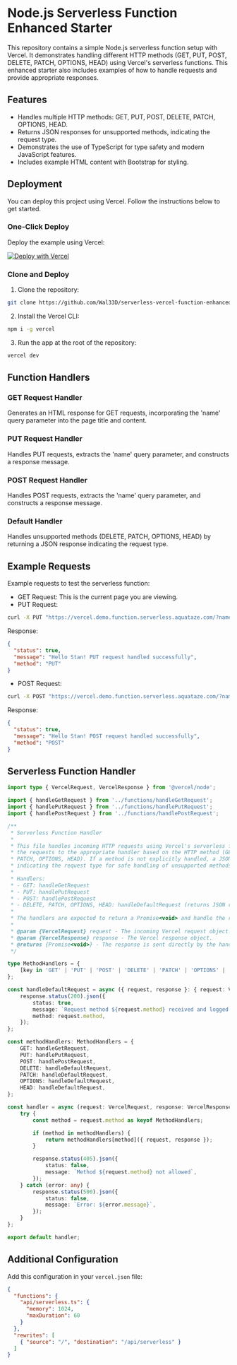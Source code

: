 # Node.js Serverless Function Enhanced Starter

This repository contains a simple Node.js serverless function setup with Vercel. It demonstrates handling different HTTP methods (GET, PUT, POST, DELETE, PATCH, OPTIONS, HEAD) using Vercel's serverless functions. This enhanced starter also includes examples of how to handle requests and provide appropriate responses.

## Features

- Handles multiple HTTP methods: GET, PUT, POST, DELETE, PATCH, OPTIONS, HEAD.
- Returns JSON responses for unsupported methods, indicating the request type.
- Demonstrates the use of TypeScript for type safety and modern JavaScript features.
- Includes example HTML content with Bootstrap for styling.

## Deployment

You can deploy this project using Vercel. Follow the instructions below to get started.

### One-Click Deploy

Deploy the example using Vercel:

[![Deploy with Vercel](https://vercel.com/button)](https://vercel.com/new/git/external?repository-url=https://github.com/Wal33D/serverless-vercel-function-enhanced.git&project-name=node-serverless-enhanced&repository-name=node-serverless-enhanced)

### Clone and Deploy

1. Clone the repository:

```bash
git clone https://github.com/Wal33D/serverless-vercel-function-enhanced.git
```

2. Install the Vercel CLI:

```bash
npm i -g vercel
```

3. Run the app at the root of the repository:

```bash
vercel dev
```

## Function Handlers

### GET Request Handler

Generates an HTML response for GET requests, incorporating the 'name' query parameter into the page title and content.

### PUT Request Handler

Handles PUT requests, extracts the 'name' query parameter, and constructs a response message.

### POST Request Handler

Handles POST requests, extracts the 'name' query parameter, and constructs a response message.

### Default Handler

Handles unsupported methods (DELETE, PATCH, OPTIONS, HEAD) by returning a JSON response indicating the request type.

## Example Requests

Example requests to test the serverless function:

- GET Request: This is the current page you are viewing.
- PUT Request:

```bash
curl -X PUT "https://vercel.demo.function.serverless.aquataze.com/?name=Stan"
```

Response:

```json
{
  "status": true,
  "message": "Hello Stan! PUT request handled successfully",
  "method": "PUT"
}
```

- POST Request:

```bash
curl -X POST "https://vercel.demo.function.serverless.aquataze.com/?name=Stan"
```

Response:

```json
{
  "status": true,
  "message": "Hello Stan! POST request handled successfully",
  "method": "POST"
}
```

## Serverless Function Handler

```typescript
import type { VercelRequest, VercelResponse } from '@vercel/node';

import { handleGetRequest } from '../functions/handleGetRequest';
import { handlePutRequest } from '../functions/handlePutRequest';
import { handlePostRequest } from '../functions/handlePostRequest';

/**
 * Serverless Function Handler
 *
 * This file handles incoming HTTP requests using Vercel's serverless functions. It routes
 * the requests to the appropriate handler based on the HTTP method (GET, PUT, POST, DELETE,
 * PATCH, OPTIONS, HEAD). If a method is not explicitly handled, a JSON response is returned
 * indicating the request type for safe handling of unsupported methods.
 *
 * Handlers:
 * - GET: handleGetRequest
 * - PUT: handlePutRequest
 * - POST: handlePostRequest
 * - DELETE, PATCH, OPTIONS, HEAD: handleDefaultRequest (returns JSON response logging the request type)
 *
 * The handlers are expected to return a Promise<void> and handle the response accordingly.
 *
 * @param {VercelRequest} request - The incoming Vercel request object.
 * @param {VercelResponse} response - The Vercel response object.
 * @returns {Promise<void>} - The response is sent directly by the handler.
 */

type MethodHandlers = {
    [key in 'GET' | 'PUT' | 'POST' | 'DELETE' | 'PATCH' | 'OPTIONS' | 'HEAD']: (params: { request: VercelRequest, response: VercelResponse }) => Promise<void>;
};

const handleDefaultRequest = async ({ request, response }: { request: VercelRequest, response: VercelResponse }): Promise<void> => {
    response.status(200).json({
        status: true,
        message: `Request method ${request.method} received and logged.`,
        method: request.method,
    });
};

const methodHandlers: MethodHandlers = {
    GET: handleGetRequest,
    PUT: handlePutRequest,
    POST: handlePostRequest,
    DELETE: handleDefaultRequest,
    PATCH: handleDefaultRequest,
    OPTIONS: handleDefaultRequest,
    HEAD: handleDefaultRequest,
};

const handler = async (request: VercelRequest, response: VercelResponse) => {
    try {
        const method = request.method as keyof MethodHandlers;

        if (method in methodHandlers) {
            return methodHandlers[method]({ request, response });
        }

        response.status(405).json({
            status: false,
            message: `Method ${request.method} not allowed`,
        });
    } catch (error: any) {
        response.status(500).json({
            status: false,
            message: `Error: ${error.message}`,
        });
    }
};

export default handler;
```

## Additional Configuration

Add this configuration in your `vercel.json` file:

```json
{
  "functions": {
    "api/serverless.ts": {
      "memory": 1024,
      "maxDuration": 60
    }
  },
  "rewrites": [
    { "source": "/", "destination": "/api/serverless" }
  ]
}
```